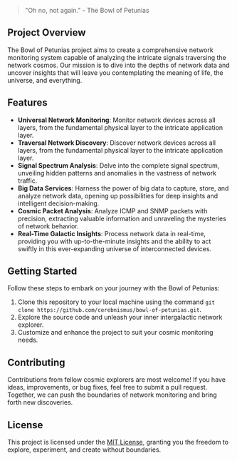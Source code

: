 > "Oh no, not again." - The Bowl of Petunias

## Project Overview
The Bowl of Petunias project aims to create a comprehensive network monitoring system capable of analyzing the intricate signals traversing the network cosmos. Our mission is to dive into the depths of network data and uncover insights that will leave you contemplating the meaning of life, the universe, and everything.

## Features
- **Universal Network Monitoring**: Monitor network devices across all layers, from the fundamental physical layer to the intricate application layer.
- **Traversal Network Discovery**: Discover network devices across all layers, from the fundamental physical layer to the intricate application layer.
- **Signal Spectrum Analysis**: Delve into the complete signal spectrum, unveiling hidden patterns and anomalies in the vastness of network traffic.
- **Big Data Services**: Harness the power of big data to capture, store, and analyze network data, opening up possibilities for deep insights and intelligent decision-making.
- **Cosmic Packet Analysis**: Analyze ICMP and SNMP packets with precision, extracting valuable information and unraveling the mysteries of network behavior.
- **Real-Time Galactic Insights**: Process network data in real-time, providing you with up-to-the-minute insights and the ability to act swiftly in this ever-expanding universe of interconnected devices.

## Getting Started
Follow these steps to embark on your journey with the Bowl of Petunias:
1. Clone this repository to your local machine using the command
`git clone https://github.com/cerebnismus/bowl-of-petunias.git`.
3. Explore the source code and unleash your inner intergalactic network explorer.
4. Customize and enhance the project to suit your cosmic monitoring needs.

## Contributing
Contributions from fellow cosmic explorers are most welcome! If you have ideas, improvements, or bug fixes, feel free to submit a pull request. Together, we can push the boundaries of network monitoring and bring forth new discoveries.

## License
This project is licensed under the [MIT License](LICENSE), granting you the freedom to explore, experiment, and create without boundaries.

